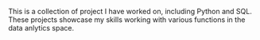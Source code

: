 This is a collection of project I have worked on, including Python and SQL.
These projects showcase my skills working with various functions in the data anlytics space. 
